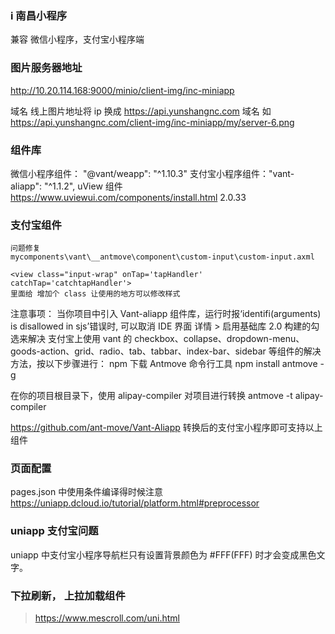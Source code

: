 ### i 南昌小程序

兼容 微信小程序，支付宝小程序端

### 图片服务器地址

http://10.20.114.168:9000/minio/client-img/inc-miniapp

域名 线上图片地址将 ip 换成 https://api.yunshangnc.com 域名
如 https://api.yunshangnc.com/client-img/inc-miniapp/my/server-6.png

### 组件库

微信小程序组件： "@vant/weapp": "^1.10.3"
支付宝小程序组件："vant-aliapp": "^1.1.2",
uView 组件 https://www.uviewui.com/components/install.html 2.0.33

### 支付宝组件

```
问题修复
mycomponents\vant\__antmove\component\custom-input\custom-input.axml

<view class="input-wrap" onTap='tapHandler' catchTap='catchtapHandler'>
里面给 增加个 class 让使用的地方可以修改样式
```

注意事项：
当你项目中引入 Vant-aliapp 组件库，运行时报‘identifi(arguments) is disallowed in sjs’错误时, 可以取消 IDE 界面 详情 > 启用基础库 2.0 构建的勾选来解决
支付宝上使用 vant 的 checkbox、collapse、dropdown-menu、goods-action、grid、radio、tab、tabbar、index-bar、sidebar 等组件的解决方法，按以下步骤进行：
npm 下载 Antmove 命令行工具
npm install antmove -g

在你的项目根目录下，使用 alipay-compiler 对项目进行转换
antmove -t alipay-compiler

https://github.com/ant-move/Vant-Aliapp
转换后的支付宝小程序即可支持以上组件

### 页面配置

pages.json 中使用条件编译得时候注意
https://uniapp.dcloud.io/tutorial/platform.html#preprocessor

### uniapp 支付宝问题

uniapp 中支付宝小程序导航栏只有设置背景颜色为 #FFF(FFF) 时才会变成黑色文字。

### 下拉刷新， 上拉加载组件

> https://www.mescroll.com/uni.html
